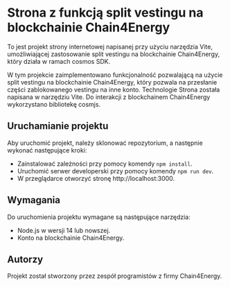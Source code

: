 # Strona z funkcją split vestingu na blockchainie Chain4Energy
To jest projekt strony internetowej napisanej przy użyciu narzędzia Vite, umożliwiającej zastosowanie split vestingu na blockchainie Chain4Energy, który działa w ramach cosmos SDK.

W tym projekcie zaimplementowano funkcjonalność pozwalającą na użycie split vestingu na blockchainie Chain4Energy, który pozwala na przesłanie części zablokowanego vestingu na inne konto. 
Technologie
Strona została napisana w narzędziu Vite. Do interakcji z blockchainem Chain4Energy wykorzystano bibliotekę cosmjs.

## Uruchamianie projektu
Aby uruchomić projekt, należy sklonować repozytorium, a następnie wykonać następujące kroki:

* Zainstalować zależności przy pomocy komendy `npm install`.
* Uruchomić serwer developerski przy pomocy komendy `npm run dev`.
* W przeglądarce otworzyć stronę http://localhost:3000.

## Wymagania
Do uruchomienia projektu wymagane są następujące narzędzia:

* Node.js w wersji 14 lub nowszej.
* Konto na blockchainie Chain4Energy.

## Autorzy
Projekt został stworzony przez zespół programistów z firmy Chain4Energy.